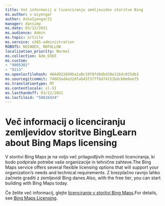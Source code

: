 ```yaml
---
title: Več informacij o licenciranju zemljevidov storitve Bing
ms.author: v-aiyengar
author: AshaIyengar21
manager: dansimp
ms.date: 03/12/2021
ms.audience: Admin
ms.topic: article
ms.service: o365-administration
ROBOTS: NOINDEX, NOFOLLOW
localization_priority: Normal
ms.collection: Adm_O365
ms.custom:
- "9005302"
- "9213"
ms.openlocfilehash: 466d922699ba1a0c1978fd0dbd38e126dc025db3
ms.sourcegitcommit: 74663ad4a32dfa643f377fbd74151bdcb0e6ee75
ms.translationtype: MT
ms.contentlocale: sl-SI
ms.lasthandoff: 03/12/2021
ms.locfileid: "50816434"
---
```

# <a name="learn-about-bing-maps-licensing"></a><span data-ttu-id="53ef6-102">Več informacij o licenciranju zemljevidov storitve Bing</span><span class="sxs-lookup"><span data-stu-id="53ef6-102">Learn about Bing Maps licensing</span></span>

<span data-ttu-id="53ef6-103">V storitvi Bing Maps je na voljo več prilagodljivih možnosti licenciranja, ki bodo podpirale potrebe vaše organizacije in tehnične zahteve.</span><span class="sxs-lookup"><span data-stu-id="53ef6-103">The Bing Maps service offers several flexible licensing options that will support your organization’s needs and technical requirements.</span></span> <span data-ttu-id="53ef6-104">Z brezplačno ravnjo lahko začnete graditi z zemljevidi Bing danes.</span><span class="sxs-lookup"><span data-stu-id="53ef6-104">Also, with the free tier, you can start building with Bing Maps today.</span></span>

<span data-ttu-id="53ef6-105">Če želite več informacij, glejte [licenciranje v storitvi Bing Maps](https://go.microsoft.com/fwlink/?linkid=2150203).</span><span class="sxs-lookup"><span data-stu-id="53ef6-105">For details, see [Bing Maps Licensing](https://go.microsoft.com/fwlink/?linkid=2150203).</span></span>
